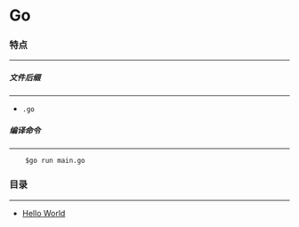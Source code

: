 Go
===

### 特点
---
##### 文件后缀
---
* `.go`

##### 编译命令
---
```
	$go run main.go
```

### 目录
---
* [Hello World](https://github.com/PFei-He/Language-Study-Note/tree/master/Go/Hello%20World)
